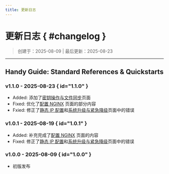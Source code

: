 ```yaml
---
title: 更新日志
---
```


更新日志 { #changelog }
========

> 创建于：2025-08-09 | 最后更新：2025-08-23

---

Handy Guide: Standard References & Quickstarts
----------------------------------------------

### v1.1.0 - 2025-08-23 { id="1.1.0" }

-   Added: 添加了[密钥操作与文件同步][ssh-rsync]页面
-   Fixed: 优化了[配置 NGINX][nginx] 页面的部分内容
-   Fxied: 修正了[静态 IP 配置][network]和[系统升级与紧急降级][apt-advanced]页面中的错误

### v1.0.1 - 2025-08-19 { id="1.0.1" }

-   Added: 补充完成了[配置 NGINX][nginx] 页面的内容
-   Fixed: 修正了[静态 IP 配置][network]和[系统升级与紧急降级][apt-advanced]页面中的错误

### v1.0.0 - 2025-08-09 { id="1.0.0" }

-   初版发布

[network]: ../practice/network.md
[apt-advanced]: ../practice/apt-advanced.md
[nginx]: ../practice/nginx.md
[ssh-rsync]: ../practice/ssh.rsync.md
